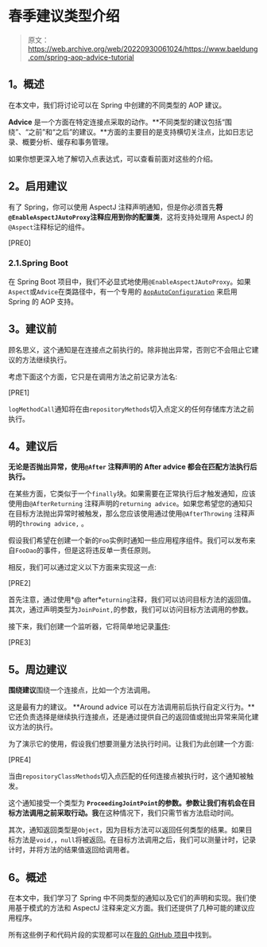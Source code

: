 # 春季建议类型介绍

> 原文：<https://web.archive.org/web/20220930061024/https://www.baeldung.com/spring-aop-advice-tutorial>

## **1。概述**

在本文中，我们将讨论可以在 Spring 中创建的不同类型的 AOP 建议。

**Advice** 是一个方面在特定连接点采取的动作。**不同类型的建议包括“围绕”、“之前”和“之后”的建议。**方面的主要目的是支持横切关注点，比如日志记录、概要分析、缓存和事务管理。

如果你想更深入地了解切入点表达式，可以查看前面对这些的介绍。

## **2。启用建议**

有了 Spring，你可以使用 AspectJ 注释声明通知，但是你必须首先**将`@EnableAspectJAutoProxy`注释应用到你的配置类**，这将支持处理用 AspectJ 的`@Aspect`注释标记的组件。

[PRE0]

### 2.1.Spring Boot

在 Spring Boot 项目中，我们不必显式地使用`@EnableAspectJAutoProxy`。如果`Aspect`或`Advice`在类路径中，有一个专用的 [`AopAutoConfiguration`](https://web.archive.org/web/20221026180855/https://docs.spring.io/spring-boot/docs/current/api/org/springframework/boot/autoconfigure/aop/AopAutoConfiguration.html) 来启用 Spring 的 AOP 支持。

## **3。建议前**

顾名思义，这个通知是在连接点之前执行的。除非抛出异常，否则它不会阻止它建议的方法继续执行。

考虑下面这个方面，它只是在调用方法之前记录方法名:

[PRE1]

`logMethodCall`通知将在由`repositoryMethods`切入点定义的任何存储库方法之前执行。

## **4。建议后**

**无论是否抛出异常，使用`@After` 注释声明的 After advice 都会在匹配方法执行后执行。**

在某些方面，它类似于一个`finally`块。如果需要在正常执行后才触发通知，应该使用由`@AfterReturning` 注释声明的`returning advice`。如果您希望您的通知只在目标方法抛出异常时被触发，那么您应该使用通过使用`@AfterThrowing` 注释声明的`throwing advice,` 。

假设我们希望在创建一个新的`Foo`实例时通知一些应用程序组件。我们可以发布来自`FooDao`的事件，但是这将违反单一责任原则。

相反，我们可以通过定义以下方面来实现这一点:

[PRE2]

首先注意，通过使用*@ after*`eturning`注释，我们可以访问目标方法的返回值。其次，通过声明类型为`JoinPoint,`的参数，我们可以访问目标方法调用的参数。

接下来，我们创建一个监听器，它将简单地记录[事件](/web/20221026180855/https://www.baeldung.com/spring-events):

[PRE3]

## **5。周边建议**

**围绕建议**围绕一个连接点，比如一个方法调用。

这是最有力的建议。 **Around advice 可以在方法调用前后执行自定义行为。**它还负责选择是继续执行连接点，还是通过提供自己的返回值或抛出异常来简化建议方法的执行。

为了演示它的使用，假设我们想要测量方法执行时间。让我们为此创建一个方面:

[PRE4]

当由`repositoryClassMethods`切入点匹配的任何连接点被执行时，这个通知被触发。

这个通知接受一个类型为 **`ProceedingJointPoint`的参数。参数让我们有机会在目标方法调用之前采取行动。我**在这种情况下，我们只需节省方法启动时间。

其次，通知返回类型是`Object`，因为目标方法可以返回任何类型的结果。如果目标方法是`void,`，`null`将被返回。在目标方法调用之后，我们可以测量计时，记录计时，并将方法的结果值返回给调用者。

## **6。概述**

在本文中，我们学习了 Spring 中不同类型的通知以及它们的声明和实现。我们使用基于模式的方法和 AspectJ 注释来定义方面。我们还提供了几种可能的建议应用程序。

所有这些例子和代码片段的实现都可以在[我的 GitHub 项目](https://web.archive.org/web/20221026180855/https://github.com/eugenp/tutorials/tree/master/spring-aop)中找到。